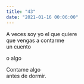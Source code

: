 ```yaml
---
title: "43"
date: "2021-01-16 00:06:00"
---
```


A veces soy yo el que quiere\
que vengas a contarme\
un cuento

o algo

Contame algo\
antes de dormir.
